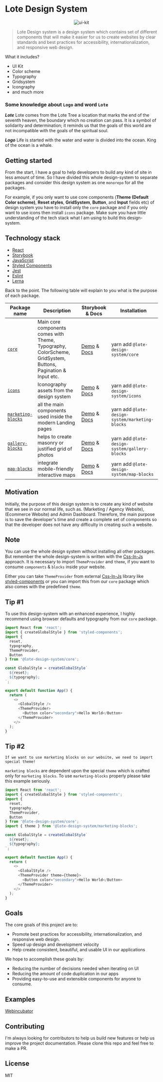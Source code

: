 # Lote Design System

<p align="center">
    <img alt="ui-kit" src="https://user-images.githubusercontent.com/71380271/110454542-2e73ac00-80e9-11eb-941e-21f3debb3914.png">
</p>

> Lote Design system is a design system which contains set of different components
> that will make it easier for us to create websites by clear standards and best
> practices for accessibility, internationalization, and responsive web design.


What it includes?
- UI Kit
- Color scheme
- Typography
- Gridsystem
- Icongraphy
- and much more

### Some knowledge about `Logo` and word `Lote`
***Lote***
Lote comes from the Lote Tree a location that marks the end of the seventh heaven, the boundary which no creation can pass. It is a symbol of solidarity and determination; it reminds us that the goals of this world are not incompatible with the goals of the spiritual soul.

***Logo***
Life is started with the water and water is divided into the ocean. King of the ocean is a whale.

## Getting started

From the start, I have a goal to help developers to build any kind of site in less amount of time. So I have divided this whole design-system to separate packages and consider this design system as one `monorepo` for all the packages.

For example, if you only want to use core components (**Theme (Default Color scheme)**, **Reset styles**, **GridSystem**, **Button**, and **Input** fields etc) of design system you have to install only the `core` package and if you only want to use icons then install `icons` package. Make sure you have little understanding of the tech stack what I am using to build this design-system.

## Technology stack
-   [React](https://reactjs.org/)
-   [Storybook](https://storybook.js.org/)
-   [JavaScript](https://javascript.info/)
-   [Styled Components](https://styled-components.com/)
-   [Jest](https://jestjs.io/)
-   [Eslint](https://eslint.org/)
-   [Lerna](https://lerna.js.org/)

Back to the point. The following table will explain to you what is the purpose of each package.

| Package name                                      | Description                                                                                                  | Storybook & Docs                                                                                                                                                                              | Installation                                    |
|---------------------------------------------------|--------------------------------------------------------------------------------------------------------------|-----------------------------------------------------------------------------------------------------------------------------------------------------------------------------------------------|-------------------------------------------------|
| [`core`](./packages/core)                         | Main core components comes with Theme, Typography, ColorScheme, GridSystem, Buttons, Pagination & Input etc. | [Demo](https://lotesystem.github.io/lote-design-system/packages/core/www) & [Docs](https://github.com/lotesystem/lote-design-system/tree/master/packages/core#readme)                         | yarn add `@lote-design-system/core`             |
| [`icons`](./packages/icons)                       | Iconography assets from the design system                                                                    | [Demo](https://lotesystem.github.io/lote-design-system/packages/icons/www) & [Docs](https://github.com/lotesystem/lote-design-system/tree/master/packages/icons#readme)                       | yarn add `@lote-design-system/icons`            |
| [`marketing-blocks`](./packages/marketing-blocks) | all the main components used inside the modern Landing pages                                                 | [Demo](https://lotesystem.github.io/lote-design-system/packages/marketing-blocks/www) & [Docs](https://github.com/lotesystem/lote-design-system/tree/master/packages/marketing-blocks#readme) | yarn add `@lote-design-system/marketing-blocks` |
| [`gallery-blocks`](./packages/gallery-blocks)     | helps to create masonry or justified grid of photos                                                          | [Demo](https://lotesystem.github.io/lote-design-system/packages/gallery-blocks/www) & [Docs](https://github.com/lotesystem/lote-design-system/tree/master/packages/gallery-blocks#readme)     | yarn add `@lote-design-system/gallery-blocks`   |
| [`map-blocks`](./packages/map-blocks)             | integrate mobile-friendly interactive maps                                                                   | [Demo](https://lotesystem.github.io/lote-design-system/packages/map-blocks/www) & [Docs](https://github.com/lotesystem/lote-design-system/tree/master/packages/map-blocks#readme)              | yarn add `@lote-design-system/map-blocks`       |

## Motivation

Initially, the purpose of this design system is to create any kind of website that we see in our normal life, such as. (Marketing / Agency Website), (Ecommerce Website) and Admin Dashboard. Therefore, the main purpose is to save the developer's time and create a complete set of components so that the developer does not have any difficulty in creating such a website.

## Note

You can use the whole design system without installing all other packages. But remember the whole design-system is written with the [Css-In-Js](https://reactjs.org/docs/faq-styling.html#what-is-css-in-js) approach. It is necessary to import `ThemeProvider` and `theme`, if you want to consume `components` & `blocks` inside your website.

Either you can take `ThemeProvider` from external [Css-In-Js](https://reactjs.org/docs/faq-styling.html#what-is-css-in-js) library like [styled-components](https://styled-components.com/docs/api#themeprovider) or you can import this from our `core` package which also comes with the predefined `theme`.

## Tip #1
To use this design-system with an enhanced experience, I highly recommend using browser defaults and typography from our `core` package.

```js
import React from 'react';
import { createGlobalStyle } from 'styled-components';
import {
  reset,
  typography,
  ThemeProvider,
  Button
} from '@lote-design-system/core';

const GlobalStyle = createGlobalStyle`
  ${reset};
  ${typography};
`;

export default function App() {
  return (
    <>
      <GlobalStyle />
      <ThemeProvider>
        <Button color="secondary">Hello World</Button>
      </ThemeProvider>
    </>
  );
}
```

## Tip #2

`If we want to use marketing blocks on our website, we need to import special theme!`

`marketing blocks` are dependent upon the special `theme` which is crafted only for `marketing blocks`. To use `marketing-blocks` properly please take this example seriously.

```js
import React from 'react';
import { createGlobalStyle } from 'styled-components';
import {
  reset,
  typography,
  ThemeProvider,
  Button
} from '@lote-design-system/core';
import { theme } from '@lote-design-system/marketing-blocks';

const GlobalStyle = createGlobalStyle`
  ${reset};
  ${typography};
`;

export default function App() {
  return (
    <>
      <GlobalStyle />
      <ThemeProvider theme={theme}>
        <Button color="secondary">Hello World</Button>
      </ThemeProvider>
    </>
  );
}
```

## Goals

The core goals of this project are to:

- Promote best practices for accessibility, internationalization, and
  responsive web design.
- Speed up design and development velocity
- Help create consistent, beautiful, and usable UI in our applications

We hope to accomplish these goals by:

- Reducing the number of decisions needed when iterating on UI
- Reducing the amount of code duplication in our apps
- Providing easy-to-use and extensible components for anyone to consume.

## Examples
[Webincubator](https://www.webincubator.io/)


## Contributing

I'm always looking for contributors to help us build new features or help us improve the project documentation. Please clone this repo and feel free to make a PR.

## License
MIT
